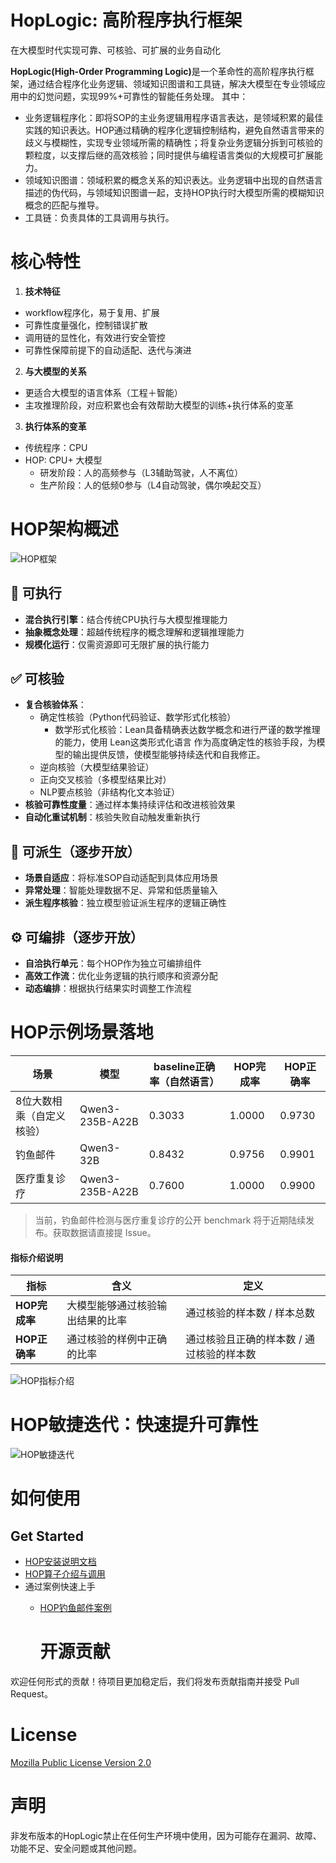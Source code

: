 # HopLogic: 高阶程序执行框架

在大模型时代实现可靠、可核验、可扩展的业务自动化

<strong>HopLogic(High-Order Programming Logic)</strong>是一个革命性的高阶程序执行框架，通过结合程序化业务逻辑、领域知识图谱和工具链，解决大模型在专业领域应用中的幻觉问题，实现99%+可靠性的智能任务处理。
其中：
  * 业务逻辑程序化：即将SOP的主业务逻辑用程序语言表达，是领域积累的最佳实践的知识表达。HOP通过精确的程序化逻辑控制结构，避免自然语言带来的歧义与模糊性，实现专业领域所需的精确性；将复杂业务逻辑分拆到可核验的颗粒度，以支撑后继的高效核验；同时提供与编程语言类似的大规模可扩展能力。
  * 领域知识图谱：领域积累的概念关系的知识表达。业务逻辑中出现的自然语言描述的伪代码，与领域知识图谱一起，支持HOP执行时大模型所需的模糊知识概念的匹配与推导。
  * 工具链：负责具体的工具调用与执行。

# 核心特性
1. **技术特征**
  - workflow程序化，易于复用、扩展
  - 可靠性度量强化，控制错误扩散
  - 调用链的显性化，有效进行安全管控
  - 可靠性保障前提下的自动适配、迭代与演进
2. **与大模型的关系**
  - 更适合大模型的语言体系（工程＋智能）
  - 主攻推理阶段，对应积累也会有效帮助大模型的训练+执行体系的变革
3. **执行体系的变革**
  - 传统程序：CPU
  - HOP: CPU+ 大模型
    - 研发阶段：人的高频参与（L3辅助驾驶，人不离位）
    - 生产阶段：人的低频0参与（L4自动驾驶，偶尔唤起交互） 

# HOP架构概述
![HOP框架](docs/images/readme/hop_engine.png)

## 🚀 可执行
- **混合执行引擎**：结合传统CPU执行与大模型推理能力  
- **抽象概念处理**：超越传统程序的概念理解和逻辑推理能力  
- **规模化运行**：仅需资源即可无限扩展的执行能力  

## ✅ 可核验
- **复合核验体系**：
  - 确定性核验（Python代码验证、数学形式化核验）
      - 数学形式化核验：Lean具备精确表达数学概念和进行严谨的数学推理的能力，使用 Lean这类形式化语言 作为高度确定性的核验手段，为模型的输出提供反馈，使模型能够持续迭代和自我修正。
  - 逆向核验（大模型结果验证）
  - 正向交叉核验（多模型结果比对）
  - NLP要点核验（非结构化文本验证）
- **核验可靠性度量**：通过样本集持续评估和改进核验效果  
- **自动化重试机制**：核验失败自动触发重新执行  

## 🔄 可派生（逐步开放）
- **场景自适应**：将标准SOP自动适配到具体应用场景  
- **异常处理**：智能处理数据不足、异常和低质量输入  
- **派生程序核验**：独立模型验证派生程序的逻辑正确性  

## ⚙️ 可编排（逐步开放）
- **自洽执行单元**：每个HOP作为独立可编排组件  
- **高效工作流**：优化业务逻辑的执行顺序和资源分配  
- **动态编排**：根据执行结果实时调整工作流程 


# HOP示例场景落地
| 场景            | 模型           | baseline正确率（自然语言） | HOP完成率     | HOP正确率     |
| ------------- | ------------ | ----------------- | ---------- | ---------- |
| 8位大数相乘（自定义核验） | Qwen3-235B-A22B        | 0.3033            | 1.0000     | 0.9730     |
| 钓鱼邮件          | Qwen3-32B      |0.8432            | 0.9756    | 0.9901     |
| 医疗重复诊疗        | Qwen3-235B-A22B        | 0.7600            | 1.0000     | 0.9900     |

> 当前，钓鱼邮件检测与医疗重复诊疗的公开 benchmark 将于近期陆续发布。获取数据请直接提 Issue。

#### 指标介绍说明  
| 指标         | 含义               | 定义                     |
| ---------- | ---------------- | ---------------------- |
| **HOP完成率** | 大模型能够通过核验输出结果的比率 | 通过核验的样本数 / 样本总数        |
| **HOP正确率** | 通过核验的样例中正确的比率    | 通过核验且正确的样本数 / 通过核验的样本数 |

![HOP指标介绍](docs/images/readme/hop_metric.png)

# HOP敏捷迭代：快速提升可靠性
![HOP敏捷迭代](docs/images/readme/hop_agile_sprint.png)

# 如何使用
## Get Started
* [HOP安装说明文档](docs/hop_install.md)
* [HOP算子介绍与调用](docs/hop_operator.md)
* 通过案例快速上手
  * [HOP钓鱼邮件案例](docs/phishing_examples_guide.md)

	# 开源贡献
欢迎任何形式的贡献！待项目更加稳定后，我们将发布贡献指南并接受 Pull Request。

# License
[Mozilla Public License Version 2.0](LEGAL.md)

# 声明
非发布版本的HopLogic禁止在任何生产环境中使用，因为可能存在漏洞、故障、功能不足、安全问题或其他问题。
